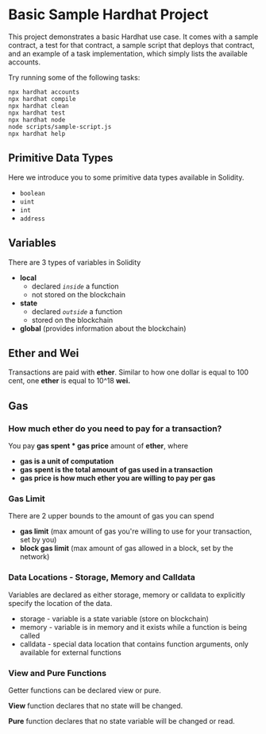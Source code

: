 # Basic Sample Hardhat Project

This project demonstrates a basic Hardhat use case. It comes with a sample contract, a test for that contract, a sample script that deploys that contract, and an example of a task implementation, which simply lists the available accounts.

Try running some of the following tasks:

```shell
npx hardhat accounts
npx hardhat compile
npx hardhat clean
npx hardhat test
npx hardhat node
node scripts/sample-script.js
npx hardhat help
```

## Primitive Data Types

Here we introduce you to some primitive data types available in Solidity.

- `boolean`
- `uint`
- `int`
- `address`

## Variables

There are 3 types of variables in Solidity

- **local**
  - declared _`inside`_ a function
  - not stored on the blockchain
- **state**
  - declared _`outside`_ a function
  - stored on the blockchain
- **global** (provides information about the blockchain)

## Ether and Wei

Transactions are paid with **ether**.
Similar to how one dollar is equal to 100 cent, one **ether** is equal to 10^18 **wei.**

## Gas

### How much ether do you need to pay for a transaction?

You pay **gas spent \* gas price** amount of **ether**, where

- **gas is a unit of computation**
- **gas spent is the total amount of gas used in a transaction**
- **gas price is how much ether you are willing to pay per gas**

### Gas Limit

There are 2 upper bounds to the amount of gas you can spend

- **gas limit** (max amount of gas you're willing to use for your transaction, set by you)
- **block gas limit** (max amount of gas allowed in a block, set by the network)

### Data Locations - Storage, Memory and Calldata

Variables are declared as either storage, memory or calldata to explicitly specify the location of the data.

- storage - variable is a state variable (store on blockchain)
- memory - variable is in memory and it exists while a function is being called
- calldata - special data location that contains function arguments, only available for external functions

### View and Pure Functions
Getter functions can be declared view or pure.

**View** function declares that no state will be changed.

**Pure** function declares that no state variable will be changed or read.

